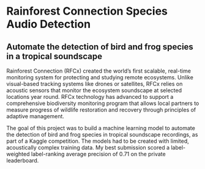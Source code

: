 # Rainforest Connection Species Audio Detection

## Automate the detection of bird and frog species in a tropical soundscape

Rainforest Connection (RFCx) created the world’s first scalable, real-time monitoring system for protecting and studying remote ecosystems. Unlike visual-based tracking systems like drones or satellites, RFCx relies on acoustic sensors that monitor the ecosystem soundscape at selected locations year round. RFCx technology has advanced to support a comprehensive biodiversity monitoring program that allows local partners to measure progress of wildlife restoration and recovery through principles of adaptive management.

The goal of this project was to build a machine learning model to automate the detection of bird and frog species in tropical soundscape recordings, as part of a Kaggle competition. The models had to be created with limited, acoustically complex training data. My best submission scored a label-weighted label-ranking average precision of 0.71 on the private leaderboard.
